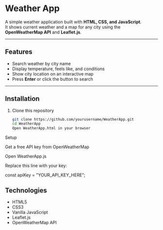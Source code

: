# Weather App

A simple weather application built with **HTML, CSS, and JavaScript**.  
It shows current weather and a map for any city using the **OpenWeatherMap API** and **Leaflet.js**.

---

## Features
- Search weather by city name
- Display temperature, feels like, and conditions
- Show city location on an interactive map
- Press **Enter** or click the button to search

---

## Installation
1. Clone this repository  
   ```bash
   git clone https://github.com/yourusername/WeatherApp.git
   cd WeatherApp
   Open WeatherApp.html in your browser
  Setup
  
  Get a free API key from OpenWeatherMap
  
  Open WeatherApp.js
  
  Replace this line with your key:
  
  const apiKey = "YOUR_API_KEY_HERE";
  
 ## Technologies
  
 - HTML5
 - CSS3
 - Vanilla JavaScript 
 - Leaflet.js
 - OpenWeatherMap API
